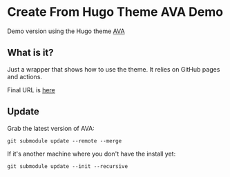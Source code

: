 # Create From Hugo Theme AVA Demo

Demo version using the Hugo theme [AVA](https://github.com/jmau111/hugo-theme-ava)

## What is it?

Just a wrapper that shows how to use the theme. It relies on GitHub pages and actions.

Final URL is [here](https://jmau111.github.io/hugo-theme-ava-demo)

## Update

Grab the latest version of AVA:

```
git submodule update --remote --merge
```

If it's another machine where you don't have the install yet:

```
git submodule update --init --recursive
```